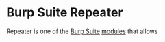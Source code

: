 # Burp Suite Repeater

Repeater is one of the [Burp Suite](tools/hacking/webapp/burpsuite/Burp%20Suite.md) [modules](tools/hacking/webapp/burpsuite/modules/modules.md) that allows